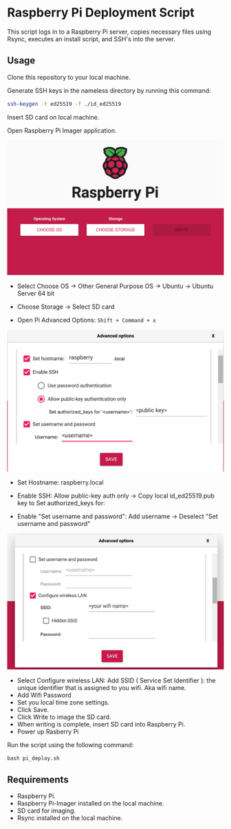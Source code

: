 # Raspberry Pi Deployment Script
This script logs in to a Raspberry Pi server, copies necessary files using Rsync, executes an install script, and SSH's into the server.

## Usage
Clone this repository to your local machine.

Generate SSH keys in the nameless directory by running this command:
```bash
ssh-keygen -t ed25519 -f ./id_ed25519
```

Insert SD card on local machine.

Open Raspberry Pi Imager application.

![image](./images/pi_main.png)

* Select Choose OS &rarr; Other General Purpose OS &rarr; Ubuntu &rarr; Ubuntu Server 64 bit

* Choose Storage &rarr; Select SD card

* Open Pi Advanced Options: `Shift + Command + x`

![image](./images/advanced_options.png)

* Set Hostname: raspberry.local

* Enable SSH: Allow public-key auth only &rarr; Copy local id_ed25519.pub key to Set authorized_keys for:

* Enable "Set username and password": Add username &rarr; Deselect "Set username and password"

![image](./images/optionstwo.png)

* Select Configure wireless LAN: Add SSID ( Service Set Identifier ): the unique identifier that is assigned to you wifi. Aka wifi name.
* Add Wifi Password
* Set you local time zone settings.
* Click Save.
* Click Write to image the SD card.
* When writing is complete, insert SD card into Raspberry Pi.
* Power up Rasberry Pi

Run the script using the following command:
```shell
bash pi_deploy.sh
```

## Requirements
* Raspberry Pi.
* Raspberry Pi-Imager installed on the local machine.
* SD card for imaging.
* Rsync installed on the local machine.




